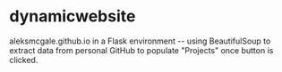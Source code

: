 # dynamicwebsite
aleksmcgale.github.io in a Flask environment -- using BeautifulSoup to extract data from personal GitHub to populate "Projects" once button is clicked.
